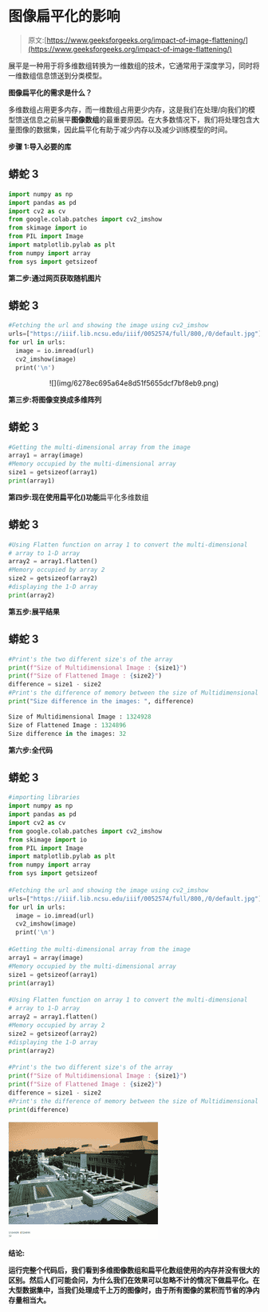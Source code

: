 # 图像扁平化的影响

> 原文:[https://www.geeksforgeeks.org/impact-of-image-flattening/](https://www.geeksforgeeks.org/impact-of-image-flattening/)

展平是一种用于将多维数组转换为一维数组的技术，它通常用于深度学习，同时将一维数组信息馈送到分类模型。

**图像扁平化的需求是什么？**

多维数组占用更多内存，而一维数组占用更少内存，这是我们在处理/向我们的模型馈送信息之前展平**图像数组**的最重要原因。在大多数情况下，我们将处理包含大量图像的数据集，因此扁平化有助于减少内存以及减少训练模型的时间。

**步骤 1:导入必要的库**

## 蟒蛇 3

```py
import numpy as np
import pandas as pd
import cv2 as cv
from google.colab.patches import cv2_imshow
from skimage import io
from PIL import Image
import matplotlib.pylab as plt
from numpy import array
from sys import getsizeof
```

**第二步:通过网页获取随机图片**

## 蟒蛇 3

```py
#Fetching the url and showing the image using cv2_imshow
urls=["https://iiif.lib.ncsu.edu/iiif/0052574/full/800,/0/default.jpg"]
for url in urls:
  image = io.imread(url)
  cv2_imshow(image)
  print('\n')
```

<center>
![](img/6278ec695a64e8d51f5655dcf7bf8eb9.png)
</center>

**第三步:将图像变换成多维阵列**

## 蟒蛇 3

```py
#Getting the multi-dimensional array from the image
array1 = array(image)
#Memory occupied by the multi-dimensional array
size1 = getsizeof(array1)
print(array1)
```

**第四步:现在使用扁平化()功能**扁平化多维数组

## 蟒蛇 3

```py
#Using Flatten function on array 1 to convert the multi-dimensional 
# array to 1-D array
array2 = array1.flatten()
#Memory occupied by array 2
size2 = getsizeof(array2)
#displaying the 1-D array
print(array2)
```

**第五步:展平结果**

## 蟒蛇 3

```py
#Print's the two different size's of the array
print(f"Size of Multidimensional Image : {size1}")
print(f"Size of Flattened Image : {size2}")
difference = size1 - size2
#Print's the difference of memory between the size of Multidimensional & 1-D array
print("Size difference in the images: ", difference)
```

```py
Size of Multidimensional Image : 1324928 
Size of Flattened Image : 1324896
Size difference in the images: 32
```

**第六步:全代码**

## 蟒蛇 3

```py
#importing libraries
import numpy as np
import pandas as pd
import cv2 as cv
from google.colab.patches import cv2_imshow
from skimage import io
from PIL import Image
import matplotlib.pylab as plt
from numpy import array
from sys import getsizeof

#Fetching the url and showing the image using cv2_imshow
urls=["https://iiif.lib.ncsu.edu/iiif/0052574/full/800,/0/default.jpg"]
for url in urls:
  image = io.imread(url)
  cv2_imshow(image)
  print('\n')

#Getting the multi-dimensional array from the image
array1 = array(image)
#Memory occupied by the multi-dimensional array
size1 = getsizeof(array1)
print(array1)

#Using Flatten function on array 1 to convert the multi-dimensional 
# array to 1-D array
array2 = array1.flatten()
#Memory occupied by array 2
size2 = getsizeof(array2)
#displaying the 1-D array
print(array2)

#Print's the two different size's of the array
print(f"Size of Multidimensional Image : {size1}")
print(f"Size of Flattened Image : {size2}")
difference = size1 - size2
#Print's the difference of memory between the size of Multidimensional & 1-D array
print(difference)
```

![](img/be5c4ec7a17fb58fd45f1827778df1fe.png)

**结论:**

**运行完整个代码后，我们看到多维图像数组和扁平化数组使用的内存并没有很大的区别。然后人们可能会问，为什么我们在效果可以忽略不计的情况下做扁平化。在大型数据集中，当我们处理成千上万的图像时，由于所有图像的累积而节省的净内存量相当大。**